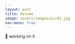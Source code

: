 ```yaml
---
layout: post
title: Resume
image: assets/images/pic01.jpg
nav-menu: true
---
```


🚧 working on it  
